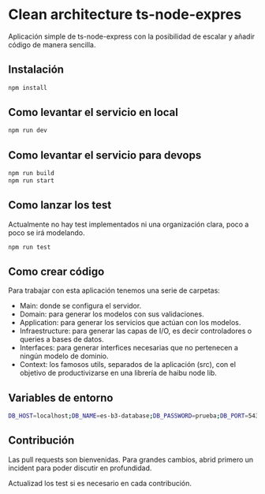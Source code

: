 # Clean architecture ts-node-expres

Aplicación simple de ts-node-express con la posibilidad de escalar y añadir código de manera sencilla.

## Instalación

```bash
npm install
```

## Como levantar el servicio en local

```bash
npm run dev
```

## Como levantar el servicio para devops

```bash
npm run build
npm run start
```
## Como lanzar los test

Actualmente no hay test implementados ni una organización clara, poco a poco se irá modelando.

```bash
npm run test
```

## Como crear código

Para trabajar con esta aplicación tenemos una serie de carpetas:
- Main: donde se configura el servidor.
- Domain: para generar los modelos con sus validaciones.
- Application: para generar los servicios que actúan con los modelos.
- Infraestructure: para generar las capas de I/O, es decir controladores o queries a bases de datos.
- Interfaces: para generar interfices necesarias que no pertenecen a ningún modelo de dominio.
- Context: los famosos utils, separados de la aplicación (src), con el objetivo de productivizarse en una librería de haibu node lib.

## Variables de entorno

```sh
DB_HOST=localhost;DB_NAME=es-b3-database;DB_PASSWORD=prueba;DB_PORT=5432;DB_USERNAME=postgres;HOST=localhost;PORT=3000
```

## Contribución

Las pull requests son bienvenidas. Para grandes cambios, abrid primero un incident para poder discutir en profundidad.

Actualizad los test si es necesario en cada contribución.